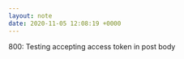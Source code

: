 ```yaml
---
layout: note
date: 2020-11-05 12:08:19 +0000
---
```


800: Testing accepting access token in post body
